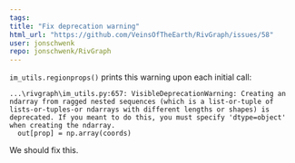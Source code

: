 ```yaml
---
tags: 
title: "Fix deprecation warning"
html_url: "https://github.com/VeinsOfTheEarth/RivGraph/issues/58"
user: jonschwenk
repo: jonschwenk/RivGraph
---
```


`im_utils.regionprops()` prints this warning upon each initial call: 
```
...\rivgraph\im_utils.py:657: VisibleDeprecationWarning: Creating an ndarray from ragged nested sequences (which is a list-or-tuple of lists-or-tuples-or ndarrays with different lengths or shapes) is deprecated. If you meant to do this, you must specify 'dtype=object' when creating the ndarray.
  out[prop] = np.array(coords)
```
We should fix this.